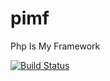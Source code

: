 pimf
====

Php Is My Framework

[![Build Status](https://secure.travis-ci.org/gjerokrsteski/pimf.png)](http://travis-ci.org/gjerokrsteski/pimf)